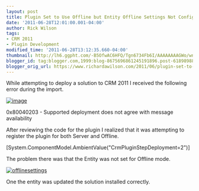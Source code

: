 ```yaml
---
layout: post
title: Plugin Set to Use Offline but Entity Offline Settings Not Configured
date: '2011-06-28T12:01:00.001-04:00'
author: Rick Wilson
tags:
- CRM 2011
- Plugin Development
modified_time: '2011-06-28T13:12:35.660-04:00'
thumbnail: http://lh6.ggpht.com/-B5OfwAC6HFQ/Tgn6734Fb6I/AAAAAAAAGWo/wnh0FHVDA6k/s72-c/image_thumb4.png?imgmax=800
blogger_id: tag:blogger.com,1999:blog-8675696861245191896.post-6189898835950192551
blogger_orig_url: https://www.richardawilson.com/2011/06/plugin-set-to-use-offline-but-entity.html
---
```



While attempting to deploy a solution to CRM 2011 I received the following error during the import.

[![image](http://lh6.ggpht.com/-B5OfwAC6HFQ/Tgn6734Fb6I/AAAAAAAAGWo/wnh0FHVDA6k/image_thumb4.png?imgmax=800)](http://lh3.ggpht.com/-Sas7uOR-IrY/Tgn67q6L4kI/AAAAAAAAGWk/Vj5MM1vYyQ8/s1600-h/image8.png)

0x80040203 - Supported deployment does not agree with message availability

After reviewing the code for the plugin I realized that it was attempting to register the plugin for both Server and Offline.

[System.ComponentModel.AmbientValue("CrmPluginStepDeployment=2")]

The problem there was that the Entity was not set for Offline mode.

[![offlinesettings](http://lh6.ggpht.com/-UC2xoy5vKWk/Tgn68p9e4lI/AAAAAAAAGWw/FUg-tLJq4Og/offlinesettings_thumb%25255B1%25255D.png?imgmax=800)](http://lh6.ggpht.com/-Eulxsh_M-0I/Tgn68K8c7wI/AAAAAAAAGWs/bCk1Ey6WYHI/s1600-h/offlinesettings%25255B4%25255D.png)

One the entity was updated the solution installed correctly.

